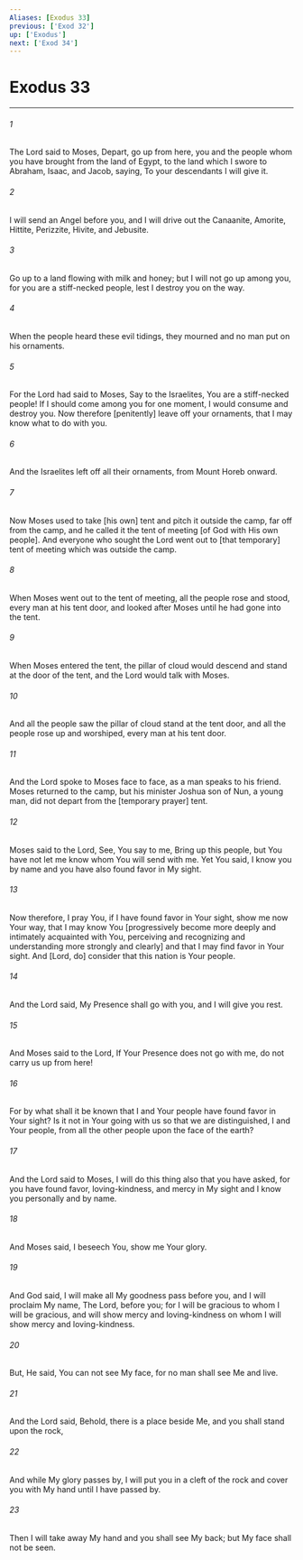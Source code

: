 ```yaml
---
Aliases: [Exodus 33]
previous: ['Exod 32']
up: ['Exodus']
next: ['Exod 34']
---
```

# Exodus 33

***

###### 1 

The Lord said to Moses, Depart, go up from here, you and the people whom you have brought from the land of Egypt, to the land which I swore to Abraham, Isaac, and Jacob, saying, To your descendants I will give it. 

###### 2 

I will send an Angel before you, and I will drive out the Canaanite, Amorite, Hittite, Perizzite, Hivite, and Jebusite. 

###### 3 

Go up to a land flowing with milk and honey; but I will not go up among you, for you are a stiff-necked people, lest I destroy you on the way. 

###### 4 

When the people heard these evil tidings, they mourned and no man put on his ornaments. 

###### 5 

For the Lord had said to Moses, Say to the Israelites, You are a stiff-necked people! If I should come among you for one moment, I would consume and destroy you. Now therefore [penitently] leave off your ornaments, that I may know what to do with you. 

###### 6 

And the Israelites left off all their ornaments, from Mount Horeb onward. 

###### 7 

Now Moses used to take [his own] tent and pitch it outside the camp, far off from the camp, and he called it the tent of meeting [of God with His own people]. And everyone who sought the Lord went out to [that temporary] tent of meeting which was outside the camp. 

###### 8 

When Moses went out to the tent of meeting, all the people rose and stood, every man at his tent door, and looked after Moses until he had gone into the tent. 

###### 9 

When Moses entered the tent, the pillar of cloud would descend and stand at the door of the tent, and the Lord would talk with Moses. 

###### 10 

And all the people saw the pillar of cloud stand at the tent door, and all the people rose up and worshiped, every man at his tent door. 

###### 11 

And the Lord spoke to Moses face to face, as a man speaks to his friend. Moses returned to the camp, but his minister Joshua son of Nun, a young man, did not depart from the [temporary prayer] tent. 

###### 12 

Moses said to the Lord, See, You say to me, Bring up this people, but You have not let me know whom You will send with me. Yet You said, I know you by name and you have also found favor in My sight. 

###### 13 

Now therefore, I pray You, if I have found favor in Your sight, show me now Your way, that I may know You [progressively become more deeply and intimately acquainted with You, perceiving and recognizing and understanding more strongly and clearly] and that I may find favor in Your sight. And [Lord, do] consider that this nation is Your people. 

###### 14 

And the Lord said, My Presence shall go with you, and I will give you rest. 

###### 15 

And Moses said to the Lord, If Your Presence does not go with me, do not carry us up from here! 

###### 16 

For by what shall it be known that I and Your people have found favor in Your sight? Is it not in Your going with us so that we are distinguished, I and Your people, from all the other people upon the face of the earth? 

###### 17 

And the Lord said to Moses, I will do this thing also that you have asked, for you have found favor, loving-kindness, and mercy in My sight and I know you personally and by name. 

###### 18 

And Moses said, I beseech You, show me Your glory. 

###### 19 

And God said, I will make all My goodness pass before you, and I will proclaim My name, The Lord, before you; for I will be gracious to whom I will be gracious, and will show mercy and loving-kindness on whom I will show mercy and loving-kindness. 

###### 20 

But, He said, You can not see My face, for no man shall see Me and live. 

###### 21 

And the Lord said, Behold, there is a place beside Me, and you shall stand upon the rock, 

###### 22 

And while My glory passes by, I will put you in a cleft of the rock and cover you with My hand until I have passed by. 

###### 23 

Then I will take away My hand and you shall see My back; but My face shall not be seen.
